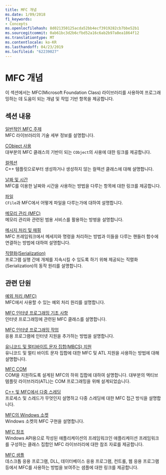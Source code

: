 ```yaml
---
title: MFC 개념
ms.date: 1/09/2018
f1_keywords:
- Concepts
ms.openlocfilehash: 8d021350125acda52bb4ecf3919282cb7bbe52b1
ms.sourcegitcommit: 0ab61bc3d2b6cfbd52a16c6ab2b97a8ea1864f12
ms.translationtype: MT
ms.contentlocale: ko-KR
ms.lasthandoff: 04/23/2019
ms.locfileid: "62239027"
---
```

# <a name="mfc-concepts"></a>MFC 개념

이 섹션에서는 MFC(Microsoft Foundation Class) 라이브러리를 사용하여 프로그래밍하는 데 도움이 되는 개념 및 작업 기반 항목을 제공합니다.

## <a name="in-this-section"></a>섹션 내용

[일반적인 MFC 주제](../mfc/general-mfc-topics.md)<br/>
MFC 라이브러리의 기술 세부 정보를 설명합니다.

[CObject 사용](../mfc/using-cobject.md)<br/>
대부분의 MFC 클래스의 기반이 되는 `CObject`의 사용에 대한 링크를 제공합니다.

[컬렉션](../mfc/collections.md)<br/>
C++ 템플릿으로부터 생성하거나 생성하지 않는 컬렉션 클래스에 대해 설명합니다.

[날짜 및 시간](../atl-mfc-shared/date-and-time.md)<br/>
MFC를 이용한 날짜와 시간을 사용하는 방법을 다루는 항목에 대한 링크를 제공합니다.

[파일](../mfc/files-in-mfc.md)<br/>
`CFile`과 MFC에서 어떻게 파일을 다루는가에 대하여 설명합니다.

[메모리 관리 (MFC)](../mfc/memory-management.md)<br/>
메모리 관리와 관련된 범용 서비스를 활용하는 방벙을 설명합니다.

[메시지 처리 및 매핑](../mfc/message-handling-and-mapping.md)<br/>
MFC 프레임워크에서 메세지와 명령을 처리하는 방법과 이들을 다루는 핸들러 함수에 연결하는 방법에 대하여 설명합니다.

[직렬화(Serialization)](../mfc/serialization-in-mfc.md)<br/>
프로그램 실행 간에 개체를 지속시킬 수 있도록 하기 위해 제공되는 직렬화(Serialization)의 동작 원리를 설명합니다.

## <a name="related-sections"></a>관련 단원

[예외 처리 (MFC)](../mfc/exception-handling-in-mfc.md)<br/>
MFC에서 사용할 수 있는 예외 처리 원리를 설명합니다.

[MFC 인터넷 프로그래밍 기초 사항](../mfc/mfc-internet-programming-basics.md)<br/>
인터넷 프로그래밍에 관련된 MFC 클래스를 설명합니다.

[MFC 인터넷 프로그래밍 작업](../mfc/mfc-internet-programming-tasks.md)<br/>
응용 프로그램에 인터넷 지원을 추가하는 방법을 설명합니다.

[유니코드 및 멀티바이트 문자 집합(MBCS) 지원](../atl-mfc-shared/unicode-and-multibyte-character-set-mbcs-support.md)<br/>
유니코드 및 멀티 바이트 문자 집합에 대한 MFC 및 ATL 지원을 사용하는 방법에 대해 설명합니다.

[MFC COM](../mfc/mfc-com.md)<br/>
COM을 지원하도록 설계된 MFC의 하위 집합에 대하여 설명합니다. 대부분의 액티브 템플릿 라이브러리(ATL)는 COM 프로그래밍을 위해 설계되었습니다.

[C++ 및 MFC에서 다중 스레딩](../parallel/multithreading-with-cpp-and-mfc.md)<br/>
프로세스 및 스레드가 무엇인지 설명하고 다중 스레딩에 대한 MFC 접근 방식을 설명합니다.

[MFC의 Windows 소켓](../mfc/windows-sockets.md)<br/>
Windows 소켓의 MFC 구현을 설명합니다.

[MFC 참조](../mfc/mfc-desktop-applications.md)<br/>
Windows API용으로 작성된 애플리케이션의 프레임워크인 애플리케이션 프레임워크를 구성하는 클래스 집합인 MFC 라이브러리에 대한 참조 자료를 제공합니다.

[MFC 샘플](../overview/visual-cpp-samples.md)<br/>
데스크톱 응용 프로그램, DLL, 데이터베이스 응용 프로그램, 컨트롤, 웹 응용 프로그램 등에서 MFC를 사용하는 방법을 보여주는 샘플에 대한 링크를 제공합니다.
